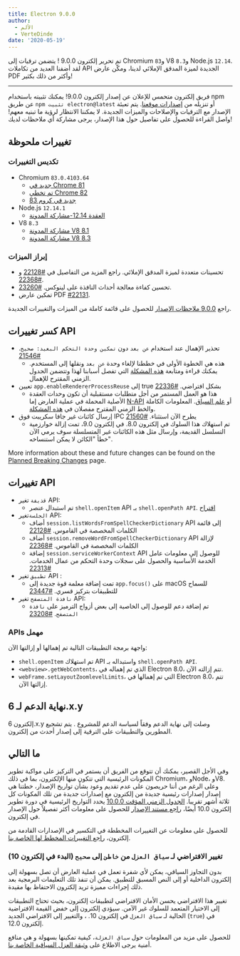 ```yaml
---
title: Electron 9.0.0
author:
  - الألم
  - VerteDinde
date: '2020-05-19'
---
```


تم تحرير إلكترون 9.0.0 ! يتضمن ترقيات إلى Chromium `83`و V8 `8.3`و Node.js `12.14`. لقد أضفنا العديد من تكاملات API الجديدة لميزة المدقق الإملائي لدينا، ومكّن عارض PDF وأكثر من ذلك بكثير!

---

فريق إلكترون متحمس للإعلان عن إصدار إلكترون 9.0.0! يمكنك تثبيته باستخدام npm عن طريق `npm تثبيت electron@latest` أو تنزيله من [إصدارات موقعنا](https://electronjs.org/releases/stable). يتم تعبئة الإصدار مع الترقيات والإصلاحات والميزات الجديدة. لا يمكننا الانتظار لرؤية ما تبنيه معهم! واصل القراءة للحصول على تفاصيل حول هذا الإصدار، يرجى مشاركة أي ملاحظات لديك!

## تغييرات ملحوظة

### تكديس التغييرات

* Chromium `83.0.4103.64`
    * [جديد في Chrome 81](https://developers.google.com/web/updates/2020/04/nic81)
    * [تم تخطي Chrome 82](https://chromereleases.googleblog.com/2020/03/chrome-and-chrome-os-release-updates.html)
    * [جديد في كروم 83](https://developers.google.com/web/updates/2020/05/nic83)
* Node.js `12.14.1`
    * [العقدة 12.14-مشاركة المدونة](https://nodejs.org/en/blog/release/v12.14.1/)
* V8 `8.3`
    * [مشاركة المدونة V8 8.1](https://v8.dev/blog/v8-release-81)
    * [مشاركة المدونة V8 8.3](https://v8.dev/blog/v8-release-83)

### إبراز الميزات

* تحسينات متعددة لميزة المدقق الإملائي. راجع المزيد من التفاصيل في [#22128](https://github.com/electron/electron/pull/22128) و [#22368](https://github.com/electron/electron/pull/22368).
* تحسين كفاءة معالجة أحداث النافذة على لينوكس. [#23260](https://github.com/electron/electron/pull/23260).
* تمكين عارض PDF [#22131](https://github.com/electron/electron/pull/22131).

راجع [9.0.0 ملاحظات الإصدار](https://github.com/electron/electron/releases/tag/v9.0.0) للحصول على قائمة كاملة من الميزات والتغييرات الجديدة.

## كسر تغييرات API

* تحذير الإهمال عند استخدام `عن بعد` دون `تمكين وحدة التحكم البعيد: صحيح`. [#21546](https://github.com/electron/electron/pull/21546)
    * هذه هي الخطوة الأولى في خططنا لإلغاء وحدة `عن بعد` ونقلها إلى المستخدم. يمكنك قراءة ومتابعة [هذه المشكلة](https://github.com/electron/electron/issues/21408) التي تفصل أسبابنا لهذا وتتضمن الجدول الزمني المقترح للإهمال.
* تعيين `app.enableRendererProcessReuse` إلى true بشكل افتراضي. [#22336](https://github.com/electron/electron/pull/22336)
    * هذا هو العمل المستمر من أجل متطلبات مستقبلية أن تكون وحدات العقدة الأصلية المحملة في عملية العارض إما [N-API](https://nodejs.org/api/n-api.html) أو [علم السياق](https://nodejs.org/api/addons.html#addons_context_aware_addons). المعلومات الكاملة والخط الزمني المقترح مفصلان في [هذه المشكلة](https://github.com/electron/electron/issues/18397).
* إرسال كائنات غير جافا سكريبت فوق IPC يطرح الآن استثناء. [#21560](https://github.com/electron/electron/pull/21560)
    * تم استهلاك هذا السلوك في إلكترون 8.0. في إلكترون 9.0، تمت إزالة خوارزمية التسلسل القديمة، وإرسال مثل هذه الكائنات غير المتسلسلة سوف يرمي الآن خطأ "الكائن لا يمكن استنساخه".

More information about these and future changes can be found on the [Planned Breaking Changes](https://github.com/electron/electron/blob/master/docs/breaking-changes.md) page.

## تغييرات API

* `قذيفة` تغير API:
   * تم استبدال عنصر `shell.openItem` API بـ `shell.openPath API`. [اقتراح](https://github.com/electron/governance/blob/master/wg-api/spec-documents/shell-openitem.md)
* `الجلسة`تغير API:
   * أضاف `session.listWordsFromSpellCheckerDictionary` API إلى قائمة الكلمات المخصصة في القاموس. [#22128](https://github.com/electron/electron/pull/22128)
   * أضاف `session.removeWordFromSpellCheckerDictionary` API لإزالة الكلمات المخصصة في القاموس. [#22368](https://github.com/electron/electron/pull/22368)
   * إضافة `session.serviceWorkerContext` API للوصول إلى معلومات عامل الخدمة الأساسية والحصول على سجلات وحدة التحكم من عمال الخدمات. [#22313](https://github.com/electron/electron/pull/22313)
* `تطبيق` تغير API :
   * تمت إضافة معلمة قوة جديدة إلى `app.focus()` على macOS للسماح للتطبيقات بتركيز قسري. [#23447](https://github.com/electron/electron/pull/23447)
* `نافذة المتصفح` تغير API:
   * تم إضافة دعم للوصول إلى الخاصية إلى بعض أزواج الترميز على `نافذة المتصفح`. [#23208](https://github.com/electron/electron/pull/23208)

### APIs مهمل

واجهة برمجة التطبيقات التالية تم إهمالها أو إزالتها الآن:

* `shell.openItem` تم استهلاك API واستبداله بـ `shell.openPath API`.
* `<webview>.getWebContents`، الذي تم إهماله في Electron 8.0، تتم إزالته الآن.
* `webFrame.setLayoutZoomlevelLimits`، التي تم إهمالها في Electron 8.0، تتم إزالتها الآن.

## نهاية الدعم لـ 6.x.y

إلكترون 6.x.y وصلت إلى نهاية الدعم وفقاً لسياسة الدعم للمشروع [](https://electronjs.org/docs/tutorial/support#supported-versions). يتم تشجيع المطورين والتطبيقات على الترقية إلى إصدار أحدث من إلكترون.

## ما التالي

وفي الأجل القصير، يمكنك أن تتوقع من الفريق أن يستمر في التركيز على مواكبة تطوير المكونات الرئيسية التي تتكون منها الإلكترون، بما في ذلك Chromium، وNode، وV8. وعلى الرغم من أننا حريصون على عدم تقديم وعود بشأن تواريخ الإصدار، خطتنا هي إصدار إصدارات رئيسية جديدة من إلكترون مع إصدارات جديدة من تلك المكونات كل ثلاثة أشهر تقريبا. [الجدول الزمني المؤقت 10.0.0](https://electronjs.org/docs/tutorial/electron-timelines) يحدد التواريخ الرئيسية في دورة تطوير إلكترون 10.0 أيضًا، [راجع مستند الإصدار](https://electronjs.org/docs/tutorial/electron-versioning) للحصول على معلومات أكثر تفصيلاً حول الإصدار في إلكترون.

للحصول على معلومات عن التغييرات المخططة في التكسير في الإصدارات القادمة من إلكترون، [راجع التغييرات المخطط لها الخاصة بنا](https://github.com/electron/electron/blob/master/docs/breaking-changes.md).

### تغيير الافتراضي لـ `سياق العزل` من `خاطئ` إلى `صحيح` (البدء في إلكترون 10)

بدون التجاوز السياقي، يمكن لأي شفرة تعمل في عملية العارض أن تصل بسهولة إلى إلكترون الداخلية أو إلى النص المسبق للتطبيق. يمكن أن تنفذ تلك التعليمات البرمجية بعد ذلك إجراءات مميزة تريد إلكترون الاحتفاظ بها مقيدة.

تغيير هذا الافتراضي يحسن الأمان الافتراضي لتطبيقات إلكترون، بحيث تحتاج التطبيقات إلى الاختيار المتعمد للسلوك غير الآمن. سيؤدي إلكترون إلى خفض القيمة الافتراضية الحالية لـ `سياق العزل` في إلكترون 10. ، والتغيير إلى الافتراضي الجديد (`true`) في إلكترون 12.0.

للحصول على مزيد من المعلومات حول `سياق العزلة`، كيفية تمكينها بسهولة و هي منافع أمنية يرجى الاطلاع على [وثيقة العزل السياقية الخاصة بنا](https://github.com/electron/electron/blob/master/docs/tutorial/context-isolation.md).
